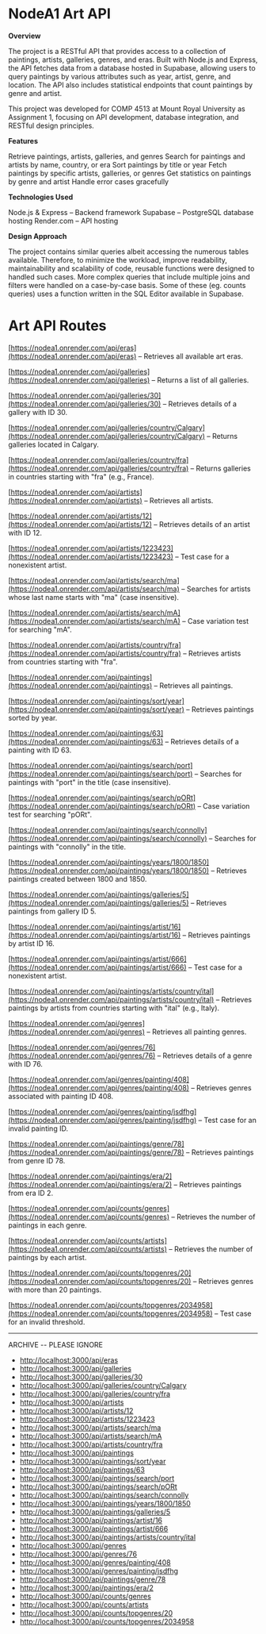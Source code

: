 # NodeA1 Art API

**Overview**

The project is a RESTful API that provides access to a collection of paintings, artists, galleries, genres, and eras. Built with Node.js and Express, the API fetches data from a database hosted in Supabase, allowing users to query paintings by various attributes such as year, artist, genre, and location. The API also includes statistical endpoints that count paintings by genre and artist.

This project was developed for COMP 4513 at Mount Royal University as Assignment 1, focusing on API development, database integration, and RESTful design principles.

**Features**

Retrieve paintings, artists, galleries, and genres
Search for paintings and artists by name, country, or era
Sort paintings by title or year
Fetch paintings by specific artists, galleries, or genres
Get statistics on paintings by genre and artist
Handle error cases gracefully

**Technologies Used**

Node.js & Express – Backend framework
Supabase – PostgreSQL database hosting
Render.com – API hosting

**Design Approach**

The project contains similar queries albeit accessing the numerous tables available. Therefore, to minimize the workload, improve readability, maintainability and scalability of code, reusable functions were designed to handled such cases. More complex queries that include multiple joins and filters were handled on a case-by-case basis. Some of these (eg. counts queries) uses a function written in the SQL Editor available in Supabase.

# Art API Routes
[https://nodea1.onrender.com/api/eras](https://nodea1.onrender.com/api/eras) – Retrieves all available art eras.

[https://nodea1.onrender.com/api/galleries](https://nodea1.onrender.com/api/galleries) – Returns a list of all galleries.

[https://nodea1.onrender.com/api/galleries/30](https://nodea1.onrender.com/api/galleries/30) – Retrieves details of a gallery with ID 30.

[https://nodea1.onrender.com/api/galleries/country/Calgary](https://nodea1.onrender.com/api/galleries/country/Calgary) – Returns galleries located in Calgary.

[https://nodea1.onrender.com/api/galleries/country/fra](https://nodea1.onrender.com/api/galleries/country/fra) – Returns galleries in countries starting with "fra" (e.g., France).

[https://nodea1.onrender.com/api/artists](https://nodea1.onrender.com/api/artists) – Retrieves all artists.

[https://nodea1.onrender.com/api/artists/12](https://nodea1.onrender.com/api/artists/12) – Retrieves details of an artist with ID 12.

[https://nodea1.onrender.com/api/artists/1223423](https://nodea1.onrender.com/api/artists/1223423) – Test case for a nonexistent artist.

[https://nodea1.onrender.com/api/artists/search/ma](https://nodea1.onrender.com/api/artists/search/ma) – Searches for artists whose last name starts with "ma" (case insensitive).

[https://nodea1.onrender.com/api/artists/search/mA](https://nodea1.onrender.com/api/artists/search/mA) – Case variation test for searching "mA".

[https://nodea1.onrender.com/api/artists/country/fra](https://nodea1.onrender.com/api/artists/country/fra) – Retrieves artists from countries starting with "fra".

[https://nodea1.onrender.com/api/paintings](https://nodea1.onrender.com/api/paintings) – Retrieves all paintings.

[https://nodea1.onrender.com/api/paintings/sort/year](https://nodea1.onrender.com/api/paintings/sort/year) – Retrieves paintings sorted by year.

[https://nodea1.onrender.com/api/paintings/63](https://nodea1.onrender.com/api/paintings/63) – Retrieves details of a painting with ID 63.

[https://nodea1.onrender.com/api/paintings/search/port](https://nodea1.onrender.com/api/paintings/search/port) – Searches for paintings with "port" in the title (case insensitive).

[https://nodea1.onrender.com/api/paintings/search/pORt](https://nodea1.onrender.com/api/paintings/search/pORt) – Case variation test for searching "pORt".

[https://nodea1.onrender.com/api/paintings/search/connolly](https://nodea1.onrender.com/api/paintings/search/connolly) – Searches for paintings with "connolly" in the title.

[https://nodea1.onrender.com/api/paintings/years/1800/1850](https://nodea1.onrender.com/api/paintings/years/1800/1850) – Retrieves paintings created between 1800 and 1850.

[https://nodea1.onrender.com/api/paintings/galleries/5](https://nodea1.onrender.com/api/paintings/galleries/5) – Retrieves paintings from gallery ID 5.

[https://nodea1.onrender.com/api/paintings/artist/16](https://nodea1.onrender.com/api/paintings/artist/16) – Retrieves paintings by artist ID 16.

[https://nodea1.onrender.com/api/paintings/artist/666](https://nodea1.onrender.com/api/paintings/artist/666) – Test case for a nonexistent artist.

[https://nodea1.onrender.com/api/paintings/artists/country/ital](https://nodea1.onrender.com/api/paintings/artists/country/ital) – Retrieves paintings by artists from countries starting with "ital" (e.g., Italy).

[https://nodea1.onrender.com/api/genres](https://nodea1.onrender.com/api/genres) – Retrieves all painting genres.

[https://nodea1.onrender.com/api/genres/76](https://nodea1.onrender.com/api/genres/76) – Retrieves details of a genre with ID 76.

[https://nodea1.onrender.com/api/genres/painting/408](https://nodea1.onrender.com/api/genres/painting/408) – Retrieves genres associated with painting ID 408.

[https://nodea1.onrender.com/api/genres/painting/jsdfhg](https://nodea1.onrender.com/api/genres/painting/jsdfhg) – Test case for an invalid painting ID.

[https://nodea1.onrender.com/api/paintings/genre/78](https://nodea1.onrender.com/api/paintings/genre/78) – Retrieves paintings from genre ID 78.

[https://nodea1.onrender.com/api/paintings/era/2](https://nodea1.onrender.com/api/paintings/era/2) – Retrieves paintings from era ID 2.

[https://nodea1.onrender.com/api/counts/genres](https://nodea1.onrender.com/api/counts/genres) – Retrieves the number of paintings in each genre.

[https://nodea1.onrender.com/api/counts/artists](https://nodea1.onrender.com/api/counts/artists) – Retrieves the number of paintings by each artist.

[https://nodea1.onrender.com/api/counts/topgenres/20](https://nodea1.onrender.com/api/counts/topgenres/20) – Retrieves genres with more than 20 paintings.

[https://nodea1.onrender.com/api/counts/topgenres/2034958](https://nodea1.onrender.com/api/counts/topgenres/2034958) – Test case for an invalid threshold.


-----------

ARCHIVE -- PLEASE IGNORE
*   [http://localhost:3000/api/eras](http://localhost:3000/api/eras)
*   [http://localhost:3000/api/galleries](http://localhost:3000/api/galleries)
*   [http://localhost:3000/api/galleries/30](http://localhost:3000/api/galleries/30)
*   [http://localhost:3000/api/galleries/country/Calgary](http://localhost:3000/api/galleries/country/Calgary)
*   [http://localhost:3000/api/galleries/country/fra](http://localhost:3000/api/galleries/country/fra)
*   [http://localhost:3000/api/artists](http://localhost:3000/api/artists)
*   [http://localhost:3000/api/artists/12](http://localhost:3000/api/artists/12)
*   [http://localhost:3000/api/artists/1223423](http://localhost:3000/api/artists/1223423)
*   [http://localhost:3000/api/artists/search/ma](http://localhost:3000/api/artists/search/ma)
*   [http://localhost:3000/api/artists/search/mA](http://localhost:3000/api/artists/search/mA)
*   [http://localhost:3000/api/artists/country/fra](http://localhost:3000/api/artists/country/fra)
*   [http://localhost:3000/api/paintings](http://localhost:3000/api/paintings)
*   [http://localhost:3000/api/paintings/sort/year](http://localhost:3000/api/paintings/sort/year)
*   [http://localhost:3000/api/paintings/63](http://localhost:3000/api/paintings/63)
*   [http://localhost:3000/api/paintings/search/port](http://localhost:3000/api/paintings/search/port)
*   [http://localhost:3000/api/paintings/search/pORt](http://localhost:3000/api/paintings/search/pORt)
*   [http://localhost:3000/api/paintings/search/connolly](http://localhost:3000/api/paintings/search/connolly)
*   [http://localhost:3000/api/paintings/years/1800/1850](http://localhost:3000/api/paintings/years/1800/1850)
*   [http://localhost:3000/api/paintings/galleries/5](http://localhost:3000/api/paintings/galleries/5)
*   [http://localhost:3000/api/paintings/artist/16](http://localhost:3000/api/paintings/artist/16)
*   [http://localhost:3000/api/paintings/artist/666](http://localhost:3000/api/paintings/artist/666)
*   [http://localhost:3000/api/paintings/artists/country/ital](http://localhost:3000/api/paintings/artists/country/ital)
*   [http://localhost:3000/api/genres](http://localhost:3000/api/genres)
*   [http://localhost:3000/api/genres/76](http://localhost:3000/api/genres/76)
*   [http://localhost:3000/api/genres/painting/408](http://localhost:3000/api/genres/painting/408)
*   [http://localhost:3000/api/genres/painting/jsdfhg](http://localhost:3000/api/genres/painting/jsdfhg)
*   [http://localhost:3000/api/paintings/genre/78](http://localhost:3000/api/paintings/genre/78)
*   [http://localhost:3000/api/paintings/era/2](http://localhost:3000/api/paintings/era/2)
*   [http://localhost:3000/api/counts/genres](http://localhost:3000/api/counts/genres)
*   [http://localhost:3000/api/counts/artists](http://localhost:3000/api/counts/artists)
*   [http://localhost:3000/api/counts/topgenres/20](http://localhost:3000/api/counts/topgenres/20)
*   [http://localhost:3000/api/counts/topgenres/2034958](http://localhost:3000/api/counts/topgenres/2034958)

